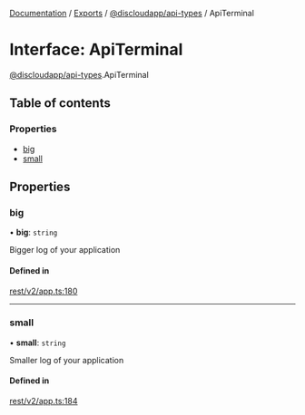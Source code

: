 [Documentation](../README.md) / [Exports](../modules.md) / [@discloudapp/api-types](../modules/discloudapp_api_types.md) / ApiTerminal

# Interface: ApiTerminal

[@discloudapp/api-types](../modules/discloudapp_api_types.md).ApiTerminal

## Table of contents

### Properties

- [big](discloudapp_api_types.ApiTerminal.md#big)
- [small](discloudapp_api_types.ApiTerminal.md#small)

## Properties

### big

• **big**: `string`

Bigger log of your application

#### Defined in

[rest/v2/app.ts:180](https://github.com/discloud/discloud.app/blob/99d4db4/packages/api-types/rest/v2/app.ts#L180)

___

### small

• **small**: `string`

Smaller log of your application

#### Defined in

[rest/v2/app.ts:184](https://github.com/discloud/discloud.app/blob/99d4db4/packages/api-types/rest/v2/app.ts#L184)
